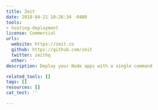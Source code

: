 ```yaml
---
title: Zeit
date: 2018-04-21 10:26:34 -0400
tools:
- hosting-deployment
license: Commercial
urls:
  website: https://zeit.co
  github: https://github.com/zeit
  twitter: zeithq
  other: ''
description: Deploy your Node apps with a single command

related_tools: []
tags: []
resources: []
cat_test: ''

---
```

